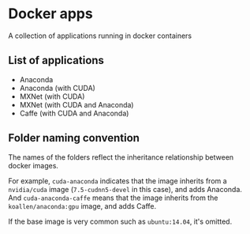# Docker apps
A collection of applications running in docker containers

## List of applications
- Anaconda
- Anaconda (with CUDA)
- MXNet (with CUDA)
- MXNet (with CUDA and Anaconda)
- Caffe (with CUDA and Anaconda)

## Folder naming convention
The names of the folders reflect the inheritance relationship between docker images.

For example, `cuda-anaconda` indicates that the image inherits from a `nvidia/cuda` image (`7.5-cudnn5-devel` in this case), and adds Anaconda. And `cuda-anaconda-caffe` means that the image inherits from the `koallen/anaconda:gpu` image, and adds Caffe.

If the base image is very common such as `ubuntu:14.04`, it's omitted.
